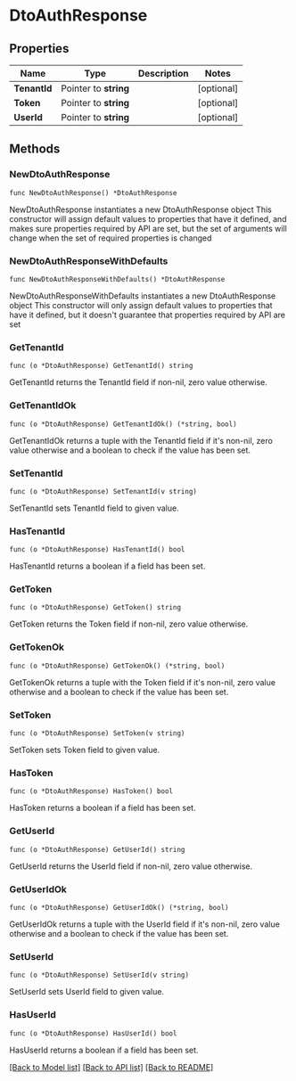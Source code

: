 # DtoAuthResponse

## Properties

Name | Type | Description | Notes
------------ | ------------- | ------------- | -------------
**TenantId** | Pointer to **string** |  | [optional] 
**Token** | Pointer to **string** |  | [optional] 
**UserId** | Pointer to **string** |  | [optional] 

## Methods

### NewDtoAuthResponse

`func NewDtoAuthResponse() *DtoAuthResponse`

NewDtoAuthResponse instantiates a new DtoAuthResponse object
This constructor will assign default values to properties that have it defined,
and makes sure properties required by API are set, but the set of arguments
will change when the set of required properties is changed

### NewDtoAuthResponseWithDefaults

`func NewDtoAuthResponseWithDefaults() *DtoAuthResponse`

NewDtoAuthResponseWithDefaults instantiates a new DtoAuthResponse object
This constructor will only assign default values to properties that have it defined,
but it doesn't guarantee that properties required by API are set

### GetTenantId

`func (o *DtoAuthResponse) GetTenantId() string`

GetTenantId returns the TenantId field if non-nil, zero value otherwise.

### GetTenantIdOk

`func (o *DtoAuthResponse) GetTenantIdOk() (*string, bool)`

GetTenantIdOk returns a tuple with the TenantId field if it's non-nil, zero value otherwise
and a boolean to check if the value has been set.

### SetTenantId

`func (o *DtoAuthResponse) SetTenantId(v string)`

SetTenantId sets TenantId field to given value.

### HasTenantId

`func (o *DtoAuthResponse) HasTenantId() bool`

HasTenantId returns a boolean if a field has been set.

### GetToken

`func (o *DtoAuthResponse) GetToken() string`

GetToken returns the Token field if non-nil, zero value otherwise.

### GetTokenOk

`func (o *DtoAuthResponse) GetTokenOk() (*string, bool)`

GetTokenOk returns a tuple with the Token field if it's non-nil, zero value otherwise
and a boolean to check if the value has been set.

### SetToken

`func (o *DtoAuthResponse) SetToken(v string)`

SetToken sets Token field to given value.

### HasToken

`func (o *DtoAuthResponse) HasToken() bool`

HasToken returns a boolean if a field has been set.

### GetUserId

`func (o *DtoAuthResponse) GetUserId() string`

GetUserId returns the UserId field if non-nil, zero value otherwise.

### GetUserIdOk

`func (o *DtoAuthResponse) GetUserIdOk() (*string, bool)`

GetUserIdOk returns a tuple with the UserId field if it's non-nil, zero value otherwise
and a boolean to check if the value has been set.

### SetUserId

`func (o *DtoAuthResponse) SetUserId(v string)`

SetUserId sets UserId field to given value.

### HasUserId

`func (o *DtoAuthResponse) HasUserId() bool`

HasUserId returns a boolean if a field has been set.


[[Back to Model list]](../README.md#documentation-for-models) [[Back to API list]](../README.md#documentation-for-api-endpoints) [[Back to README]](../README.md)



